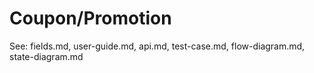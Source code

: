 # Coupon/Promotion

See: fields.md, user-guide.md, api.md, test-case.md, flow-diagram.md, state-diagram.md
